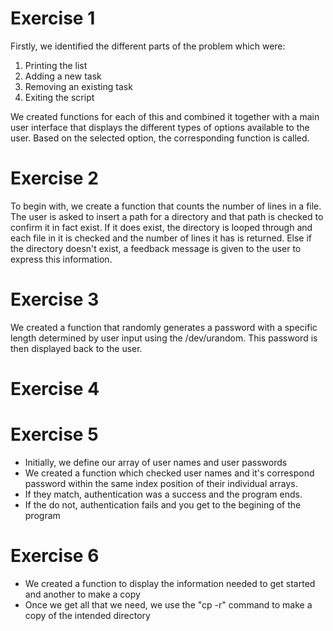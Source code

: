# Exercise 1

Firstly, we identified the different parts of the problem which were:

1. Printing the list
2. Adding a new task
3. Removing an existing task
4. Exiting the script

We created functions for each of this and combined it together with a main user interface that displays the different types of options available to the user.
Based on the selected option, the corresponding function is called.


# Exercise 2

To begin with, we create a function that counts the number of lines in a file.
The user is asked to insert a path for a directory and that path is checked to confirm it in fact exist.
If it does exist, the directory is looped through and each file in it is checked and the number of lines it has is returned.
Else if the directory doesn't exist, a feedback message is given to the user to express this information.


# Exercise 3

We created a function that randomly generates a password with a specific length determined by user input using the /dev/urandom.
This password is then displayed back to the user.


# Exercise 4



# Exercise 5

- Initially, we define our array of user names and user passwords
- We created a function which checked user names and it's correspond password within the same index position of their individual arrays.
- If they match, authentication was a success and the program ends.
- If the do not, authentication fails and you get to the begining of the program


# Exercise 6

- We created a function to display the information needed to get started and another to make a copy
- Once we get all that we need, we use the "cp -r" command to make a copy of the intended directory